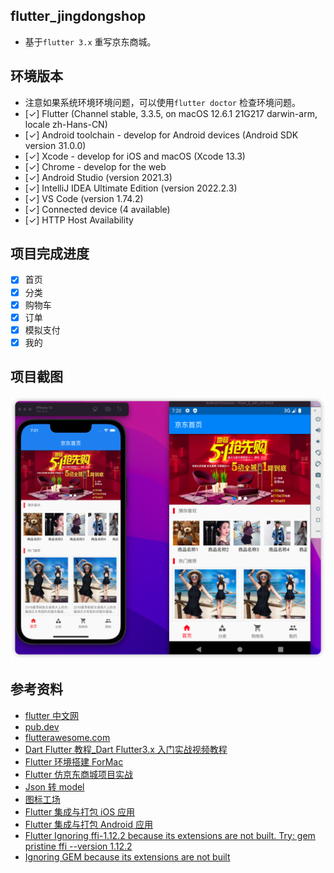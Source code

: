 ## flutter_jingdongshop

- 基于`flutter 3.x` 重写京东商城。

## 环境版本

- 注意如果系统环境环境问题，可以使用`flutter doctor` 检查环境问题。
- [✓] Flutter (Channel stable, 3.3.5, on macOS 12.6.1 21G217 darwin-arm, locale zh-Hans-CN)
- [✓] Android toolchain - develop for Android devices (Android SDK version 31.0.0)
- [✓] Xcode - develop for iOS and macOS (Xcode 13.3)
- [✓] Chrome - develop for the web
- [✓] Android Studio (version 2021.3)
- [✓] IntelliJ IDEA Ultimate Edition (version 2022.2.3)
- [✓] VS Code (version 1.74.2)
- [✓] Connected device (4 available)
- [✓] HTTP Host Availability

## 项目完成进度

- [x] 首页
- [x] 分类
- [x] 购物车
- [x] 订单
- [x] 模拟支付
- [x] 我的

## 项目截图

![首页](./shot/1.png)

## 参考资料

- [flutter 中文网](https://flutter.cn/)
- [pub.dev](https://pub.dev/)
- [flutterawesome.com](https://flutterawesome.com/)
- [Dart Flutter 教程\_Dart Flutter3.x 入门实战视频教程](https://www.bilibili.com/video/BV1S4411E7LY/?spm_id_from=333.337.search-card.all.click&vd_source=c5abf1ba032ca00c06ebba96e3ff445e)
- [Flutter 环境搭建 ForMac](https://juejin.cn/post/7017621020395700232)
- [Flutter 仿京东商城项目实战](https://www.itying.com/goods-1120.html)
- [Json 转 model](https://app.quicktype.io/)
- [图标工场](https://icon.wuruihong.com/)
- [Flutter 集成与打包 iOS 应用](https://johns.blog.csdn.net/article/details/122146619)
- [Flutter 集成与打包 Android 应用](https://blog.csdn.net/nicepainkiller/article/details/122146356)
- [Flutter Ignoring ffi-1.12.2 because its extensions are not built. Try: gem pristine ffi --version 1.12.2](https://stackoverflow.com/questions/65387730/flutter-ignoring-ffi-1-12-2-because-its-extensions-are-not-built-try-gem-prist)
- [Ignoring GEM because its extensions are not built](https://stackoverflow.com/questions/38797458/ignoring-gem-because-its-extensions-are-not-built)